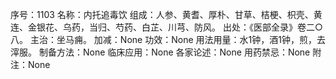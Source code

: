 序号：1103
名称：内托追毒饮
组成：人参、黄耆、厚朴、甘草、桔梗、枳壳、黄连、金银花、乌药，当归、芍药、白芷、川芎、防风。
出处：《医部全录》卷二○八。
主治：坐马痈。
加减：None
功效：None
用法用量：水1钟，酒1钟，煎，去滓服。
制备方法：None
临床应用：None
各家论述：None
用药禁忌：None
附注：None
